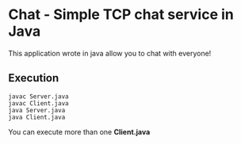 # Chat - Simple TCP chat service in Java
This application wrote in java allow you to chat with everyone!

## Execution 
```
javac Server.java
javac Client.java
java Server.java
java Client.java
```

You can execute more than one **Client.java** 
